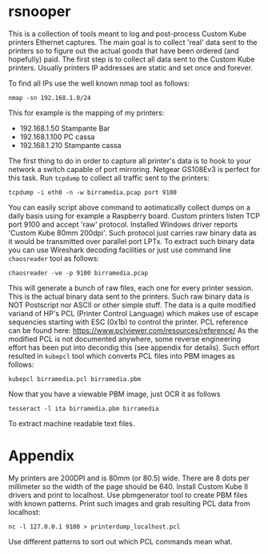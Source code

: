 # rsnooper
This is a collection of tools meant to log and post-process Custom Kube printers Ethernet captures.
The main goal is to collect 'real' data sent to the printers so to figure out the actual goods that have been ordered (and hopefully) paid.
The first step is to collect all data sent to the Custom Kube printers. Usually printers IP addresses are static and set once and forever.

To find all IPs use the well known nmap tool as follows:

    nmap -sn 192.168.1.0/24

This for example is the mapping of my printers:

* 192.168.1.50       Stampante Bar
* 192.168.1.100      PC cassa
* 192.168.1.210      Stampante cassa

The first thing to do in order to capture all printer's data is to hook to your network a switch capable of port mirroring. Netgear GS108Ev3 is perfect for this task. Run `tcpdump` to collect all traffic sent to the printers:

    tcpdump -i eth0 -n -w birramedia.pcap port 9100

You can easily script above command to aotimatically collect dumps on a daily basis using for example a Raspberry board.
Custom printers listen TCP port 9100 and accept 'raw' protocol. Installed Windows driver reports 'Custom Kube 80mm 200dpi'. Such protocol just carries raw binary data as it would be transmitted over parallel port LPTx.
To extract such binary data you can use Wireshark decoding facilities or just use command line `chaosreader` tool as follows:

    chaosreader -ve -p 9100 birramedia.pcap  

This will generate a bunch of raw files, each one for every printer session. This is the actual binary data sent to the printers. Such raw binary data is NOT Postscript nor ASCII or other simple stuff. The data is a quite modified variand of HP's PCL (Printer Control Language) which makes use of escape sequencies starting with ESC (0x1b) to control the printer. PCL reference can be found here: https://www.pclviewer.com/resources/reference/
As the modified PCL is not documented anywhere, some reverse engineering effort has been put into decondig this (see appendix for details). Such effort resulted in `kubepcl` tool which converts PCL files into PBM images as follows:

    kubepcl birramedia.pcl birramedia.pbm

Now that you have a viewable PBM image, just OCR it as follows

    tesseract -l ita birramedia.pbm birramedia

To extract machine readable text files.

# Appendix
My printers are 200DPI and is 80mm (or 80.5) wide. There are 8 dots per millimeter so the width of the page should be 640.
Install Custom Kube II drivers and print to localhost. Use pbmgenerator tool to create PBM files with known patterns.
Print such images and grab resulting PCL data from localhost:
    
    nc -l 127.0.0.1 9100 > printerdump_localhost.pcl

Use different patterns to sort out which PCL commands mean what.
